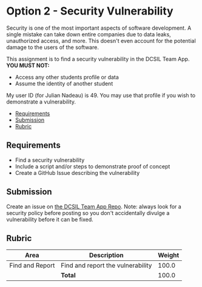 # Option 2 - Security Vulnerability

Security is one of the most important aspects of software development. A single mistake can take down entire companies due to data leaks, unauthorized access, and more. This doesn't even account for the potential damage to the users of the software.

This assignment is to find a security vulnerability in the DCSIL Team App. **YOU MUST NOT:**

- Access any other students profile or data
- Assume the identity of another student

My user ID (for Julian Nadeau) is 49. You may use that profile if you wish to demonstrate a vulnerability.

- [Requirements](#requirements)
- [Submission](#submission)
- [Rubric](#rubric)

## Requirements

- Find a security vulnerability
- Include a script and/or steps to demonstrate proof of concept
- Create a GitHub Issue describing the vulnerability

## Submission

Create an issue on [the DCSIL Team App Repo](https://github.com/dcsil/team_app). Note: always look for a security policy before posting so you don't accidentally divulge a vulnerability before it can be fixed. 

## Rubric
 
| Area | Description| Weight |
| --- | --- | --- |
| Find and Report | Find and report the vulnerability | 100.0 |
| | **Total** | 100.0 |
